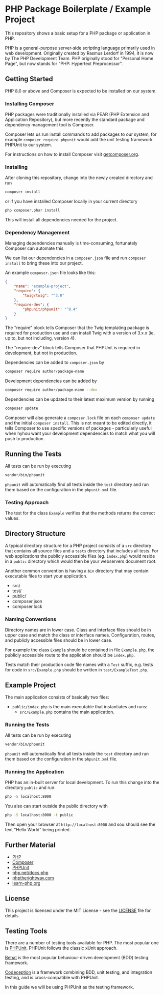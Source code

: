 # PHP Package Boilerplate / Example Project

This repository shows a basic setup for a PHP package or application in PHP.

PHP is a general-purpose server-side scripting language primarily used in web development. Originally created by Rasmus Lerdorf in 1994, it is now by The PHP Development Team. PHP originally stood for "Personal Home Page", but now stands for "PHP: Hypertext Preprocessor".

## Getting Started

PHP 8.0 or above and Composer is expected to be installed on our system.

### Installing Composer

PHP packages were traditionally installed via PEAR (PHP Extension and Application Repository), but more recently the standard package and dependency management tool is Composer.

Composer lets us run install commands to add packages to our system, for example `composer require phpunit` would add the unit testing framework PHPUnit to our system.

For instructions on how to install Composer visit [getcomposer.org](https://getcomposer.org/download/).

### Installing

After cloning this repository, change into the newly created directory and run

```bash
composer install
```

or if you have installed Composer locally in your current directory

```bash
php composer.phar install
```

This will install all dependencies needed for the project.

### Dependency Management

Managing dependencies manually is time-consuming, fortunately Composer can automate this.

We can list our dependencies in a `composer.json` file and run `composer install` to bring these into our project.

An example `composer.json` file looks like this:

```json
{
    "name": "example-project",
    "require": {
        "twig/twig": "^3.0"
    },
    "require-dev": {
        "phpunit/phpunit": "^8.4"
    }
}
```

The "require" block tells Composer that the Twig templating package is required for production use and can install Twig with a version of 3.x.x (ie. up to, but not including, version 4).

The "require-dev" block tells Composer that PHPUnit is required in development, but not in production.

Dependencies can be added to `composer.json` by

```bash
composer require author/package-name
```

Development dependencies can be added by

```bash
composer require author/package-name --dev
```

Dependencies can be updated to their latest maximum version by running

```bash
composer update
```

Composer will also generate a `composer.lock` file on each `composer update` and the initial `composer install`. This is not meant to be edited directly, it tells Composer to use specific versions of packages - particularly useful when hyhou want your development dependencies to match what you will push to production.

## Running the Tests

All tests can be run by executing

```bash
vendor/bin/phpunit
```

`phpunit` will automatically find all tests inside the `test` directory and run them based on the configuration in the `phpunit.xml` file.

### Testing Approach

The test for the class `Example` verifies that the methods returns the correct values.

## Directory Structure

A typical directory structure for a PHP project consists of a `src` directory that contains all source files and a `tests` directory that includes all tests. For web applications the publicly accessible files (eg. `index.php`) would reside in a `public` directory which would then be your webservers document root.

Another common convention is having a `bin` directory that may contain executable files to start your application.

- src/
- test/
- public/
- composer.json
- composer.lock

### Naming Conventions

Directory names are in lower case. Class and interface files should be in upper case and match the class or interface names.
Configuration, routes, and publicly accessible files should be in lower case.

For example the class `Example` should be contained in file `Example.php`, the publicly accessible route to the application should be `index.php`.

Tests match their production code file names with a `Test` suffix, e.g. tests for code in `src/Example.php` should be written in `test/ExampleTest.php`.

## Example Project

The main application consists of basically two files:

- `public/index.php` is the main executable that instantiates and runs:
  - `src/Example.php` contains the main application.

### Running the Tests

All tests can be run by executing

```bash
vendor/bin/phpunit
```

`phpunit` will automatically find all tests inside the `test` directory and run them based on the configuration in the `phpunit.xml` file.

### Running the Application

PHP has an in-built server for local development. To run this change into the directory `public` and run

```bash
php -S localhost:8000 
```

You also can start outside the public directory with

```bash
php -S localhost:8000 -t public
```

Then open your browser at `http://localhost:8000` and sou should see the text "Hello World" being printed.

## Further Material

- [PHP](https://secure.php.net/)
- [Composer](https://getcomposer.org/)
- [PHPUnit](https://phpunit.de/)
- [php.net/docs.php](https://secure.php.net/docs.php)
- [phptherightway.com](http://www.phptherightway.com/)
- [learn-php.org](http://www.learn-php.org/)

## License

This project is licensed under the MIT License - see the [LICENSE](LICENSE) file for details.

## Testing Tools

There are a number of testing tools available for PHP. The most popular one is [PHPUnit](https://phpunit.de/). PHPUnit follows the classic xUnit approach.

[Behat](http://behat.org/en/latest/) is the most popular behaviour-driven development (BDD) testing framework.

[Codeception](http://codeception.com/) is a framework combining BDD, unit testing, and integration testing, and is cross-compatible with PHPUnit.

In this guide we will be using PHPUnit as the testing framework.